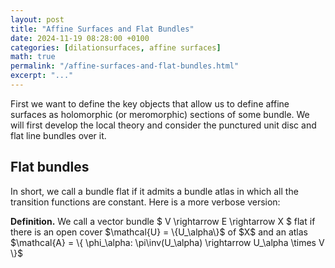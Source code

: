 ```yaml
---
layout: post
title: "Affine Surfaces and Flat Bundles"
date: 2024-11-19 08:28:00 +0100
categories: [dilationsurfaces, affine surfaces]
math: true
permalink: "/affine-surfaces-and-flat-bundles.html"
excerpt: "..."
---
```


First we want to define the key objects that allow us to define affine surfaces as holomorphic (or meromorphic) sections of some bundle. We will first develop the local theory and consider the punctured unit disc and flat line bundles over it.

## Flat bundles

In short, we call a bundle flat if it admits a bundle atlas in which all the transition functions are constant. Here is a more verbose version:

<div class="definition">
    <strong>Definition.</strong> We call a vector bundle $ V \rightarrow E \rightarrow X $ flat if there is an open cover $\mathcal{U} = \{U_\alpha\}$ of $X$ and an atlas $\mathcal{A} = \{ \phi_\alpha: \pi\inv(U_\alpha) \rightarrow U_\alpha \times V \}$
</div>

<!-- <div class="proof">
<strong>Proof.</strong> We show only .... 

</div> -->